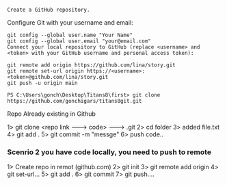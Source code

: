 ```
Create a GitHub repository.
```
Configure Git with your username and email:
```
git config --global user.name "Your Name"
git config --global user.email "your@email.com"
Connect your local repository to GitHub (replace <username> and <token> with your GitHub username and personal access token):

git remote add origin https://github.com/lina/story.git
git remote set-url origin https://<username>:<token>@github.com/lina/story.git
git push -u origin main
```
```
PS C:\Users\gonch\Desktop\Titans8\first> git clone https://github.com/gonchigars/titans8git.git

```



Repo Already existing in Github

1> git clone <repo link ---> code>   ---> .git
2> cd folder
3> added file.txt
4> git add . 
5> git commit -m "messge"
6> push code..

### Scenrio 2 you have code locally, you  need to push to remote
1>  Create repo in remot (github.com)
2> git init
3> git remote add origin
4> git set-url...
5> git add . 
6> git commit 
7> git push....


